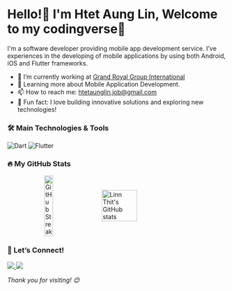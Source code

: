 # Hello!👋 I'm Htet Aung Lin, Welcome to my codingverse💫 

I'm a software developer providing mobile app development service. I've experiences in the developing of mobile applications by using both Android, iOS and Flutter frameworks.

- 🔭 I’m currently working at [Grand Royal Group International](https://www.grandroyal-group.com)
- 🌱 Learning more about Mobile Application Development.
- 📫 How to reach me: [htetaunglin.job@gmail.com](mailto:htetaunglin.job@gmail.com)
- 🎉 Fun fact: I love building innovative solutions and exploring new technologies!
 
### 🛠️ Main Technologies & Tools
![Dart](https://img.shields.io/badge/Dart-0175C2?style=flat&logo=dart&logoColor=white)
![Flutter](https://img.shields.io/badge/Flutter-02569B?style=flat&logo=flutter&logoColor=white)


### 🔥 My GitHub Stats
<div style="display: flex; justify-content: center; align-items: center; max-width: 1000px; margin: 0 auto; gap: 20px;">
    <a href="https://git.io/streak-stats">
        <img src="https://streak-stats.demolab.com/?user=htetaunglin&theme=dark" alt="GitHub Streak" style="width: 42%;" />
    </a>
    <img src="https://github-readme-stats.vercel.app/api?username=htetaunglin&show_icons=true&theme=radical" style="width: 40%" alt="Linn Thit's GitHub stats" />
</div>

### 🚀 Let’s Connect!
<a href="https://www.linkedin.com/in/htetaunglin">
  <img src="https://img.shields.io/badge/LinkedIn-%230077B5.svg?&style=flat&logo=linkedin&logoColor=white" />
</a>
<a href="mailto:htetaunglin.job@gmail.com">
  <img src="https://img.shields.io/badge/Email-%23D14836.svg?&style=flat&logo=gmail&logoColor=white" />
</a>

*Thank you for visiting! 😊*
